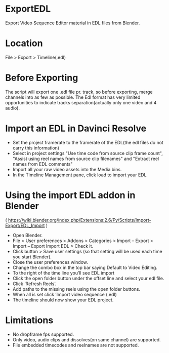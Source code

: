# ExportEDL
Export Video Sequence Editor material in EDL files from Blender.

# Location
File > Export > Timeline(.edl)

# Before Exporting
The script will export one .edl file pr. track, so before exporting, merge channels into as few as possible. The Edl format has very limited opportunities to indicate tracks separation(actually only one video and 4 audio).

# Import an EDL in Davinci Resolve
- Set the project framerate to the framerate of the EDL(the edl files do not carry this information)
- Select in project settings "Use time code from source clip frame count", "Assist using reel names from source clip filenames" and "Extract reel names from EDL comments"
- Import all your raw video assets into the Media bins.
- In the Timeline Management pane, click load to import your EDL

# Using the import EDL addon in Blender
( https://wiki.blender.org/index.php/Extensions:2.6/Py/Scripts/Import-Export/EDL_Import )
- Open Blender.
- File > User preferences > Addons > Categories > Import – Export > Import – Export Import EDL > Check it.
- Click button > Save user settings (so that setting will be used each time you start Blender).
- Close the user preferences window.
- Change the combo box in the top bar saying Default to Video Editing.
- To the right of the time line you’ll see EDL import
- Click the open folder button under the offset line and select your edl file.
- Click ‘Refresh Reels’.
- Add paths to the missing reels using the open folder buttons.
- When all is set click ‘Import video sequence (.edl)
- The timeline should now show your EDL project.

# Limitations
- No dropframe fps supported.
- Only video, audio clips and dissolves(on same channel) are supported.
- File embedded timecodes and reelnames are not supported. 

